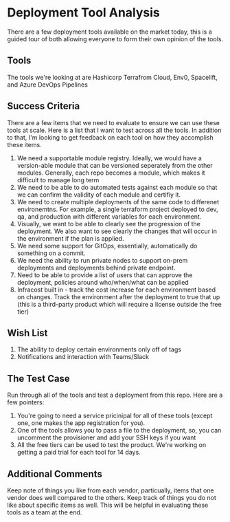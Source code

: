 # Deployment Tool Analysis

There are a few deployment tools available on the market today, this is a guided tour of both allowing everyone to form their own opinion of the tools.

## Tools

The tools we're looking at are Hashicorp Terrafrom Cloud, Env0, Spacelift, and Azure DevOps Pipelines

## Success Criteria

There are a few items that we need to evaluate to ensure we can use these tools at scale. Here is a list that I want to test across all the tools. In addition to that, I'm looking to get feedback on each tool on how they accomplish these items.

1. We need a supportable module registry. Ideally, we would have a version-able module that can be versioned seperately from the other modules. Generally, each repo becomes a module, which makes it difficult to manage long term
2. We need to be able to do automated tests against each module so that we can confirm the validity of each module and certifiy it.
3. We need to create multiple deployments of the same code to differenet environemtns. For example, a single terraform project deployed to dev, qa, and production with different variables for each environment.
4. Visually, we want to be able to clearly see the progression of the deployment. We also want to see clearly the changes that will occur in the environment if the plan is applied.
5. We need some support for GitOps, essentially, automatically do something on a commit.
6. We need the ability to run private nodes to support on-prem deployments and deployments behind private endpoint.
7. Need to be able to provide a list of users that can approve the deployment, policies around who/when/what can be applied
8. Infracost built in - track the cost increase for each environment based on changes. Track the environment after the deployment to true that up (this is a third-party product which will require a license outside the free tier)

## Wish List

1. The ability to deploy certain environments only off of tags
2. Notifications and interaction with Teams/Slack

## The Test Case

Run through all of the tools and test a deployment from this repo. Here are a few pointers:

1. You're going to need a service pricinipal for all of these tools (except one, one makes the app registration for you).
2. One of the tools allows you to pass a file to the deployment, so, you can uncomment the provisioner and add your SSH keys if you want
3. All the free tiers can be used to test the product. We're working on getting a paid trial for each tool for 14 days.

## Additional Comments

Keep note of things you like from each vendor, particually, items that one vendor does well compared to the others. Keep track of things you do not like about specific items as well. This will be helpful in evaluating these tools as a team at the end.
